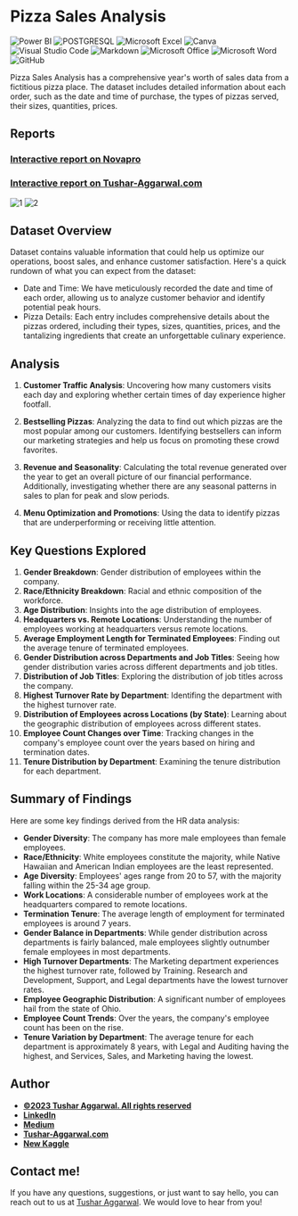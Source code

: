 # Pizza Sales Analysis
![Power BI](https://img.shields.io/badge/power_bi-F2C811?style=for-the-badge&logo=powerbi&logoColor=black)
![POSTGRESQL](https://img.shields.io/badge/PostgreSQL-4169E1.svg?style=for-the-badge&logo=PostgreSQL&logoColor=white)
![Microsoft Excel](https://img.shields.io/badge/Microsoft_Excel-217346?style=for-the-badge&logo=microsoft-excel&logoColor=white)
![Canva](https://img.shields.io/badge/Canva-%2300C4CC.svg?style=for-the-badge&logo=Canva&logoColor=white)
![Visual Studio Code](https://img.shields.io/badge/Visual%20Studio%20Code-0078d7.svg?style=for-the-badge&logo=visual-studio-code&logoColor=white)
![Markdown](https://img.shields.io/badge/markdown-%23000000.svg?style=for-the-badge&logo=markdown&logoColor=white)
![Microsoft Office](https://img.shields.io/badge/Microsoft_Office-D83B01?style=for-the-badge&logo=microsoft-office&logoColor=white)
![Microsoft Word](https://img.shields.io/badge/Microsoft_Word-2B579A?style=for-the-badge&logo=microsoft-word&logoColor=white)
![GitHub](https://img.shields.io/badge/github-%23121011.svg?style=for-the-badge&logo=github&logoColor=white)




Pizza Sales Analysis has a comprehensive year's worth of sales data from a fictitious pizza place. The dataset includes detailed information about each order, such as the date and time of purchase, the types of pizzas served, their sizes, quantities, prices.

## Reports
### [Interactive report on Novapro](https://www.novypro.com/project/pizza-sales-report-2)
### [Interactive report on Tushar-Aggarwal.com](https://www.tushar-aggarwal.com/pizza-sales-analysis)

![1](https://github.com/tushar2704/Pizza-Sales-Analysis/assets/66141195/7c8fc5d9-4832-4687-810c-c9431ab12abc)
![2](https://github.com/tushar2704/Pizza-Sales-Analysis/assets/66141195/1eb157dd-d567-4d35-82ec-56a42e67df8b)


## Dataset Overview

Dataset contains valuable information that could help us optimize our operations, boost sales, and enhance customer satisfaction. Here's a quick rundown of what you can expect from the dataset:
- Date and Time: We have meticulously recorded the date and time of each order, allowing us to analyze customer behavior and identify potential peak hours.
- Pizza Details: Each entry includes comprehensive details about the pizzas ordered, including their types, sizes, quantities, prices, and the tantalizing ingredients that create an unforgettable culinary experience.

## Analysis

1. **Customer Traffic Analysis**: Uncovering how many customers visits each day and exploring  whether certain times of day experience higher footfall. 

2. **Bestselling Pizzas**: Analyzing the data to find out which pizzas are the most popular among our customers. Identifying bestsellers can inform our marketing strategies and help us focus on promoting these crowd favorites.

3. **Revenue and Seasonality**: Calculating  the total revenue generated over the year to get an overall picture of our financial performance. Additionally, investigating  whether there are any seasonal patterns in sales to plan for peak and slow periods.

4. **Menu Optimization and Promotions**: Using the data to identify pizzas that are underperforming or receiving little attention. 

## Key Questions Explored

1. **Gender Breakdown**: Gender distribution of employees within the company.
2. **Race/Ethnicity Breakdown**: Racial and ethnic composition of the workforce.
3. **Age Distribution**: Insights into the age distribution of employees.
4. **Headquarters vs. Remote Locations**: Understanding the number of employees working at headquarters versus remote locations.
5. **Average Employment Length for Terminated Employees**: Finding out the average tenure of terminated employees.
6. **Gender Distribution across Departments and Job Titles**: Seeing how gender distribution varies across different departments and job titles.
7. **Distribution of Job Titles**: Exploring the distribution of job titles across the company.
8. **Highest Turnover Rate by Department**: Identifing the department with the highest turnover rate.
9. **Distribution of Employees across Locations (by State)**: Learning about the geographic distribution of employees across different states.
10. **Employee Count Changes over Time**: Tracking changes in the company's employee count over the years based on hiring and termination dates.
11. **Tenure Distribution by Department**: Examining the tenure distribution for each department.

## Summary of Findings

Here are some key findings derived from the HR data analysis:

- **Gender Diversity**: The company has more male employees than female employees.
- **Race/Ethnicity**: White employees constitute the majority, while Native Hawaiian and American Indian employees are the least represented.
- **Age Diversity**: Employees' ages range from 20 to 57, with the majority falling within the 25-34 age group.
- **Work Locations**: A considerable number of employees work at the headquarters compared to remote locations.
- **Termination Tenure**: The average length of employment for terminated employees is around 7 years.
- **Gender Balance in Departments**: While gender distribution across departments is fairly balanced, male employees slightly outnumber female employees in most departments.
- **High Turnover Departments**: The Marketing department experiences the highest turnover rate, followed by Training. Research and Development, Support, and Legal departments have the lowest turnover rates.
- **Employee Geographic Distribution**: A significant number of employees hail from the state of Ohio.
- **Employee Count Trends**: Over the years, the company's employee count has been on the rise.
- **Tenure Variation by Department**: The average tenure for each department is approximately 8 years, with Legal and Auditing having the highest, and Services, Sales, and Marketing having the lowest.

## Author
- <ins><b>©2023 Tushar Aggarwal. All rights reserved</b></ins>
- <b>[LinkedIn](https://www.linkedin.com/in/tusharaggarwalinseec/)</b>
- <b>[Medium](https://medium.com/@tushar_aggarwal)</b> 
- <b>[Tushar-Aggarwal.com](https://www.tushar-aggarwal.com/)</b>
- <b>[New Kaggle](https://www.kaggle.com/tagg27)</b> 

## Contact me!

If you have any questions, suggestions, or just want to say hello, you can reach out to us at [Tushar Aggarwal](mailto:info@tushar-aggarwal.com). We would love to hear from you!

